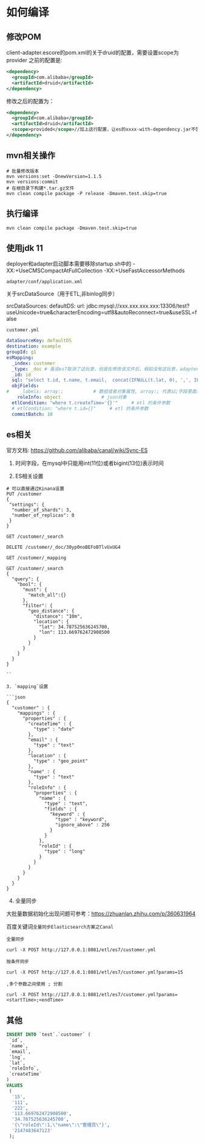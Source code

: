 # 如何编译

## 修改POM

client-adapter.escore的pom.xml的关于druid的配置，需要设置scope为provider
之前的配置是:

```xml
<dependency>
  <groupId>com.alibaba</groupId>
  <artifactId>druid</artifactId>
</dependency>
```

修改之后的配置为：

```xml
<dependency>
  <groupId>com.alibaba</groupId>
  <artifactId>druid</artifactId>
  <scope>provided</scope>//加上这行配置，让es的xxxx-with-dependency.jar不包含druid相关包
</dependency>
```

## mvn相关操作

```shell
# 批量修改版本
mvn versions:set -DnewVersion=1.1.5
mvn versions:commit
# 在根目录下构建*.tar.gz文件
mvn clean compile package -P release -Dmaven.test.skip=true
```

## 执行编译

```shell
mvn clean compile package -Dmaven.test.skip=true
```

## 使用jdk 11

deployer和adapter启动脚本需要移除startup.sh中的
-XX:+UseCMSCompactAtFullCollection -XX:+UseFastAccessorMethods

`adapter/conf/application.xml`

关于srcDataSource（用于ETL,非binlog同步）

srcDataSources:
    defaultDS:
      url: jdbc:mysql://xxx.xxx.xxx.xxx:13306/test?useUnicode=true&characterEncoding=utf8&autoReconnect=true&useSSL=false

`customer.yml`

```yml
dataSourceKey: defaultDS
destination: example
groupId: g1
esMapping:
  _index: customer
  _type: _doc # 虽说es7取消了这玩意，但是在修改该文件后，假如没有这玩意，adapter会报错
  _id: id
  sql: "select t.id, t.name, t.email,  concat(IFNULL(t.lat, 0), ',', IFNULL(t.lng, 0)) AS location, t.roleInfo, t.createTime from customer t"
  objFields:
#    _labels: array:;           # 数组或者对象属性, array:; 代表以;字段里面是以;分隔的
    roleInfo: object               # json对象
  etlCondition: "where t.createTime='{}'"     # etl 的条件参数
  # etlCondition: "where t.id={}"     # etl 的条件参数
  commitBatch: 10
```

## es相关

官方文档: <https://github.com/alibaba/canal/wiki/Sync-ES>

1. 时间字段，在mysql中只能用int(11位)或者bigint(13位)表示时间

2. ES相关设置

```shell
# 可以直接通过Kinana设置
PUT /customer
{
 "settings": {
  "number_of_shards": 3,
  "number_of_replicas": 0
 }
}

GET /customer/_search

DELETE /customer/_doc/30yp0noBEFoBTlvUxUG4

GET /customer/_mapping

GET /customer/_search
{
  "query": {
    "bool": {
      "must": {
        "match_all":{}
      },
      "filter": {
        "geo_distance": {
          "distance": "10m",
          "location": {
            "lat": 34.787525636245700,
            "lon": 113.669762472908500
          }
        }
      }
    }
  }
}

``

3. `mapping`设置

```json
{
  "customer" : {
    "mappings" : {
      "properties" : {
        "createTime" : {
          "type" : "date"
        },
        "email" : {
          "type" : "text"
        },
        "location" : {
          "type" : "geo_point"
        },
        "name" : {
          "type" : "text"
        },
        "roleInfo" : {
          "properties" : {
            "name" : {
              "type" : "text",
              "fields" : {
                "keyword" : {
                  "type" : "keyword",
                  "ignore_above" : 256
                }
              }
            },
            "roleId" : {
              "type" : "long"
            }
          }
        }
      }
    }
  }
}
```

4. 全量同步

大批量数据初始化出现问题可参考：<https://zhuanlan.zhihu.com/p/360631964>

百度关键词`全量同步Elasticsearch方案之Canal`

`全量同步`

```shell
curl -X POST http://127.0.0.1:8081/etl/es7/customer.yml
```

`按条件同步`

```shell
curl -X POST http://127.0.0.1:8081/etl/es7/customer.yml?params=15
```

`,多个参数之间使用 ; 分割`

```shell
curl -X POST http://127.0.0.1:8081/etl/es7/customer.yml?params=<startTime>;<endTime>
```

## 其他

```sql
INSERT INTO `test`.`customer` (
 `id`,
 `name`,
 `email`,
 `lng`,
 `lat`,
 `roleInfo`,
 `createTime`
)
VALUES
 (
  '15',
  '111',
  '222',
  '113.669762472908500',
  '34.787525636245700',
  '{\"roleId\":1,\"name\":\"管理员\"}',
  '2147483647123'
 );

```
